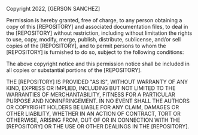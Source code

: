 Copyright 2022, [GERSON SANCHEZ]

Permission is hereby granted, free of charge, to any person obtaining a copy of this [REPOSITORY] and associated documentation files, to deal in the [REPOSITORY] without restriction, including without limitation the rights to use, copy, modify, merge, publish, distribute, sublicense, and/or sell copies of the [REPOSITORY], and to permit persons to whom the [REPOSITORY] is furnished to do so, subject to the following conditions:

The above copyright notice and this permission notice shall be included in all copies or substantial portions of the [REPOSITORY].

THE [REPOSITORY] IS PROVIDED "AS IS", WITHOUT WARRANTY OF ANY KIND, EXPRESS OR IMPLIED, INCLUDING BUT NOT LIMITED TO THE WARRANTIES OF MERCHANTABILITY, FITNESS FOR A PARTICULAR PURPOSE AND NONINFRINGEMENT. IN NO EVENT SHALL THE AUTHORS OR COPYRIGHT HOLDERS BE LIABLE FOR ANY CLAIM, DAMAGES OR OTHER LIABILITY, WHETHER IN AN ACTION OF CONTRACT, TORT OR OTHERWISE, ARISING FROM, OUT OF OR IN CONNECTION WITH THE [REPOSITORY] OR THE USE OR OTHER DEALINGS IN THE [REPOSITORY].
